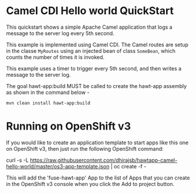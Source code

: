 # Camel CDI Hello world QuickStart

This quickstart shows a simple Apache Camel application that logs a message to the server log every 5th second.

This example is implemented using Camel CDI. The Camel routes are setup in the classe `MyRoutes` using an injected bean of class `SomeBean`, which counts the number of times it is invoked.

This example uses a timer to trigger every 5th second, and then writes a message to the server log.

The goal hawt-app:build MUST be called to create the hawt-app assembly as shown in the command below -

    mvn clean install hawt-app:build

# Running on OpenShift v3

If you would like to create an application template to start apps like this one on OpenShift v3, then just run the following OpenShift command:

   curl -s -L https://raw.githubusercontent.com/dhirajsb/hawtapp-camel-hello-world/master/os3-app-template.json | oc create -f -
   
This will add the 'fuse-hawt-app' App to the list of Apps that you can create in the OpenShift v3 console when you click the Add to project button.
